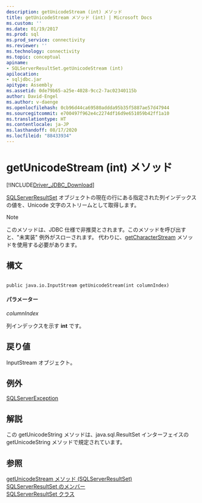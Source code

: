 ```yaml
---
description: getUnicodeStream (int) メソッド
title: getUnicodeStream メソッド (int) | Microsoft Docs
ms.custom: ''
ms.date: 01/19/2017
ms.prod: sql
ms.prod_service: connectivity
ms.reviewer: ''
ms.technology: connectivity
ms.topic: conceptual
apiname:
- SQLServerResultSet.getUnicodeStream (int)
apilocation:
- sqljdbc.jar
apitype: Assembly
ms.assetid: 0de79b65-a25e-4028-9cc2-7ac02340115b
author: David-Engel
ms.author: v-daenge
ms.openlocfilehash: 0cb96d44ca69580addda95b35f5887ae57d47944
ms.sourcegitcommit: e700497f962e4c2274df16d9e651059b42ff1a10
ms.translationtype: HT
ms.contentlocale: ja-JP
ms.lasthandoff: 08/17/2020
ms.locfileid: "88433934"
---
```

# <a name="getunicodestream-method-int"></a>getUnicodeStream (int) メソッド
[!INCLUDE[Driver_JDBC_Download](../../../includes/driver_jdbc_download.md)]

  [SQLServerResultSet](../../../connect/jdbc/reference/sqlserverresultset-class.md) オブジェクトの現在の行にある指定された列インデックスの値を、Unicode 文字のストリームとして取得します。  
  
> [!NOTE]  
>  このメソッドは、JDBC 仕様で非推奨とされます。このメソッドを呼び出すと、"未実装" 例外がスローされます。 代わりに、[getCharacterStream](../../../connect/jdbc/reference/getcharacterstream-method-sqlserverresultset.md) メソッドを使用する必要があります。  
  
## <a name="syntax"></a>構文  
  
```  
  
public java.io.InputStream getUnicodeStream(int columnIndex)  
```  
  
#### <a name="parameters"></a>パラメーター  
 *columnIndex*  
  
 列インデックスを示す **int** です。  
  
## <a name="return-value"></a>戻り値  
 InputStream オブジェクト。  
  
## <a name="exceptions"></a>例外  
 [SQLServerException](../../../connect/jdbc/reference/sqlserverexception-class.md)  
  
## <a name="remarks"></a>解説  
 この getUnicodeString メソッドは、java.sql.ResultSet インターフェイスの getUnicodeString メソッドで規定されています。  
  
## <a name="see-also"></a>参照  
 [getUnicodeStream メソッド &#40;SQLServerResultSet&#41;](../../../connect/jdbc/reference/getunicodestream-method-sqlserverresultset.md)   
 [SQLServerResultSet のメンバー](../../../connect/jdbc/reference/sqlserverresultset-members.md)   
 [SQLServerResultSet クラス](../../../connect/jdbc/reference/sqlserverresultset-class.md)  
  
  
